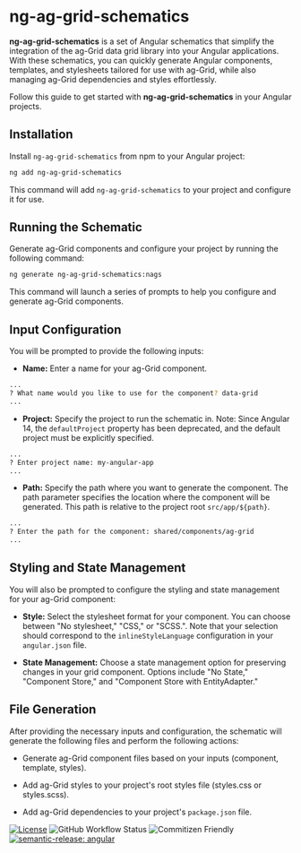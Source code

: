# ng-ag-grid-schematics

**ng-ag-grid-schematics** is a set of Angular schematics that simplify the integration of the ag-Grid data grid library into your Angular applications. With these schematics, you can quickly generate Angular components, templates, and stylesheets tailored for use with ag-Grid, while also managing ag-Grid dependencies and styles effortlessly.

Follow this guide to get started with **ng-ag-grid-schematics** in your Angular projects.

## Installation

Install `ng-ag-grid-schematics` from npm to your Angular project:

```bash
ng add ng-ag-grid-schematics
```

This command will add `ng-ag-grid-schematics` to your project and configure it for use.

## Running the Schematic

Generate ag-Grid components and configure your project by running the following command:

```bash
ng generate ng-ag-grid-schematics:nags
```

This command will launch a series of prompts to help you configure and generate ag-Grid components.

## Input Configuration

You will be prompted to provide the following inputs:

- **Name:** Enter a name for your ag-Grid component.

```bash
...
? What name would you like to use for the component? data-grid
...
```

- **Project:** Specify the project to run the schematic in. Note: Since Angular 14, the `defaultProject` property has been deprecated, and the default project must be explicitly specified.

```bash
...
? Enter project name: my-angular-app
...
```

- **Path:** Specify the path where you want to generate the component. The path parameter specifies the location where the component will be generated. This path is relative to the project root `src/app/${path}`.

```bash
...
? Enter the path for the component: shared/components/ag-grid
...
```

## Styling and State Management

You will also be prompted to configure the styling and state management for your ag-Grid component:

- **Style:** Select the stylesheet format for your component. You can choose between "No stylesheet," "CSS," or "SCSS.". Note that your selection should correspond to the `inlineStyleLanguage` configuration in your `angular.json` file.

- **State Management:** Choose a state management option for preserving changes in your grid component. Options include "No State," "Component Store," and "Component Store with EntityAdapter."

## File Generation

After providing the necessary inputs and configuration, the schematic will generate the following files and perform the following actions:

- Generate ag-Grid component files based on your inputs (component, template, styles).

- Add ag-Grid styles to your project's root styles file (styles.css or styles.scss).

- Add ag-Grid dependencies to your project's `package.json` file.

[![License](https://img.shields.io/badge/license-MIT-blue.svg)](https://github.com/Sgryts/ng-ag-grid-schematics/blob/main/LICENSE)
![GitHub Workflow Status](https://github.com/Sgryts/ng-ag-grid-schematics/actions/workflows/release.yml/badge.svg)
![Commitizen Friendly](https://img.shields.io/badge/commitizen-friendly-brightgreen.svg)
[![semantic-release: angular](https://img.shields.io/badge/semantic--release-angular-e10079?logo=semantic-release)](https://github.com/semantic-release/semantic-release)
